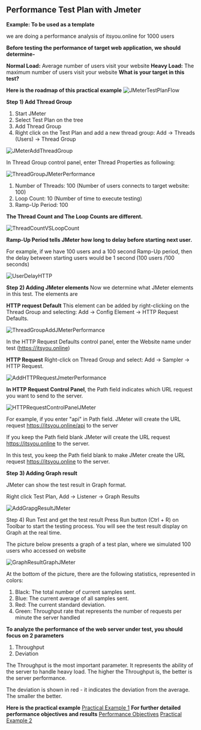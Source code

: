 ## Performance Test Plan with Jmeter

**Example: To be used as a template**

we are doing a performance analysis of itsyou.online for 1000 users

**Before testing the performance of target web application, we should determine-**

**Normal Load:** Average number of users visit your website
**Heavy Load:** The maximum number of users visit your website
**What is your target in this test?**

**Here is the roadmap of this practical example**
![JMeterTestPlanFlow](JMeterTestPlanFlow.png)

**Step 1) Add Thread Group**

1. Start JMeter
2. Select Test Plan on the tree
3. Add Thread Group
4. Right click on the Test Plan and add a new thread group: Add -> Threads (Users) -> Thread Group

![JMeterAddThreadGroup](JMeterAddThreadGroup.png)

In Thread Group control panel, enter Thread Properties as following:

![ThreadGroupJMeterPerformance](ThreadGroupJMeterPerformance.png)

1. Number of Threads: 100 (Number of users connects to target website: 100)
2. Loop Count: 10 (Number of time to execute testing)
3. Ramp-Up Period: 100

**The Thread Count and The Loop Counts are different.**

![ThreadCountVSLoopCount](ThreadCountVSLoopCount.png)

**Ramp-Up Period tells JMeter how long to delay before starting next user.**

For example, if we have 100 users and a 100 second Ramp-Up period, then the delay between starting users would be 1 second (100 users /100 seconds)

![UserDelayHTTP](UserDelayHTTP.png)

**Step 2) Adding JMeter elements**
Now we determine what JMeter elements in this test. The elements are

**HTTP request Default**
This element can be added by right-clicking on the Thread Group and selecting: Add -> Config Element -> HTTP Request Defaults.

![ThreadGroupAddJMeterPerformance](ThreadGroupAddJMeterPerformance.png)

In the HTTP Request Defaults control panel, enter the Website name under test (https://itsyou.online)

**HTTP Request**
Right-click on Thread Group and select: Add -> Sampler -> HTTP Request.

![AddHTTPRequestJmeterPerformance](AddHTTPRequestJmeterPerformance.png)

**In HTTP Request Control Panel**, the Path field indicates which URL request you want to send to the server.

![HTTPRequestControlPanelJMeter](HTTPRequestControlPanelJMeter.png)

For example, if you enter "api" in Path field. JMeter will create the URL request https://itsyou.online/api  to the server

If you keep  the Path field blank  JMeter will create the URL request https://itsyou.online to the server.

In this test, you keep the Path field blank to make JMeter create the URL request https://itsyou.online to the server.

**Step 3) Adding Graph result**

JMeter can show the test result in Graph format.

Right click Test Plan, Add -> Listener -> Graph Results

![AddGrapgResultJMeter](AddGrapgResultJMeter.png)

Step 4) Run Test and get the test result
Press Run button (Ctrl + R) on Toolbar to start the testing process. You will see the test result display on Graph at the real time.

The picture below presents a graph of a test plan, where we simulated 100 users who accessed on website

![GraphResultGraphJMeter](GraphResultGraphJMeter.png)

At the bottom of the picture, there are the following statistics, represented in colors:

1. Black: The total number of current samples sent.
2. Blue: The current average of all samples sent.
3. Red: The current standard deviation.
4. Green: Throughput rate that represents the number of requests per minute the server handled

**To analyze the performance of the web server under test, you should focus on 2 parameters**

1. Throughput
2. Deviation

The Throughput is the most important parameter. It represents the ability of the server to handle heavy load.  The higher the Throughput is, the better is the server performance.

The deviation is shown in red - it indicates the deviation from the average. The smaller the better.

**Here is the practical example**
[Practical Example 1](typical_example.md)
**For further detailed performance objectives and results**
[Performance Objectives](Performance_Objectives.md)
[Practical Example 2]()
